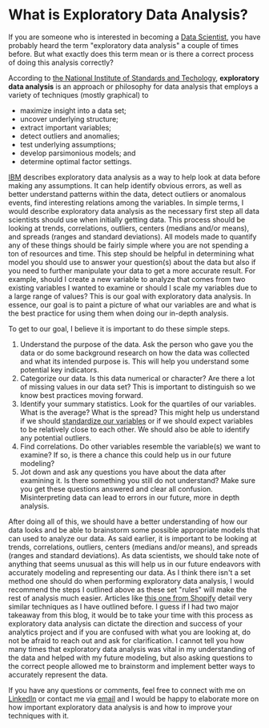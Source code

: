 # What is Exploratory Data Analysis?

If you are someone who is interested in becoming a [Data Scientist](https://ericwarren9.github.io/2023/08/22/First-Blog-Post.html), you have probably heard the term "exploratory data analysis" a couple of times before. But what exactly does this term mean or is there a correct process of doing this analysis correctly?

According to [the National Institute of Standards and Techology](https://www.itl.nist.gov/div898/handbook/eda/section1/eda11.htm), **exploratory data analysis** is an approach or philosophy for data analysis that employs a variety of techniques (mostly graphical) to

* maximize insight into a data set;
* uncover underlying structure;
* extract important variables;
* detect outliers and anomalies;
* test underlying assumptions;
* develop parsimonious models; and
* determine optimal factor settings.

[IBM](https://www.ibm.com/topics/exploratory-data-analysis) describes exploratory data analysis as a way to help look at data before making any assumptions. It can help identify obvious errors, as well as better understand patterns within the data, detect outliers or anomalous events, find interesting relations among the variables. In simple terms, I would describe exploratory data analysis as the necessary first step all data scientists should use when initially getting data. This process should be looking at trends, correlations, outliers, centers (medians and/or means), and spreads (ranges and standard deviations). All models made to quantify any of these things should be fairly simple where you are not spending a ton of resources and time. This step should be helpful in determining what model you should use to answer your question(s) about the data but also if you need to further manipulate your data to get a more accurate result. For example, should I create a new variable to analyze that comes from two existing variables I wanted to examine or should I scale my variables due to a large range of values? This is our goal with exploratory data analysis. In essence, our goal is to paint a picture of what our variables are and what is the best practice for using them when doing our in-depth analysis.

To get to our goal, I believe it is important to do these simple steps.

1. Understand the purpose of the data. Ask the person who gave you the data or do some background research on how the data was collected and what its intended purpose is. This will help you understand some potential key indicators.
2. Categorize our data. Is this data numerical or character? Are there a lot of missing values in our data set? This is important to distinguish so we know best practices moving forward.
3. Identify your summary statistics. Look for the quartiles of our variables. What is the average? What is the spread? This might help us understand if we should [standardize our variables](https://www.statlect.com/fundamentals-of-statistics/linear-regression-with-standardized-variables#:~:text=A%20variable%20is%20standardized%20by,mean%20and%20unit%20standard%20deviation.) or if we should expect variables to be relatively close to each other. We should also be able to identify any potential outliers.
4. Find correlations. Do other variables resemble the variable(s) we want to examine? If so, is there a chance this could help us in our future modeling?
5. Jot down and ask any questions you have about the data after examining it. Is there something you still do not understand? Make sure you get these questions answered and clear all confusion. Misinterpreting data can lead to errors in our future, more in depth analysis.

After doing all of this, we should have a better understanding of how our data looks and be able to brainstorm some possible appropriate models that can used to analyze our data. As said earlier, it is important to be looking at trends, correlations, outliers, centers (medians and/or means), and spreads (ranges and standard deviations). As data scientists, we should take note of anything that seems unusual as this will help us in our future endeavors with accurately modeling and representing our data. As I think there isn't a set method one should do when performing exploratory data analysis, I would recommend the steps I outlined above as these set "rules" will make the rest of analysis much easier. Articles like [this one from Shopify](https://shopify.engineering/conducting-exploratory-data-analysis) detail very similar techniques as I have outlined before. I guess if I had two major takeaway from this blog, it would be to take your time with this process as exploratory data analysis can dictate the direction and success of your analytics project and if you are confused with what you are looking at, do not be afraid to reach out and ask for clarification. I cannot tell you how many times that exploratory data analysis was vital in my understanding of the data and helped with my future modeling, but also asking questions to the correct people allowed me to brainstorm and implement better ways to accurately represent the data.

If you have any questions or comments, feel free to connect with me on [LinkedIn](https://www.linkedin.com/in/eric-warren-960037203/) or contact me via [email](mailto:ericwarren09@yahoo.com) and I would be happy to elaborate more on how important exploratory data analysis is and how to improve your techniques with it.

